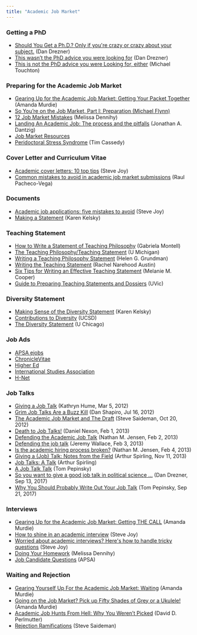 ```yaml
---
title: "Academic Job Market"
---
```


### Getting a PhD

* [Should You Get a Ph.D.? Only if you're crazy or crazy about your subject.](http://foreignpolicy.com/2013/04/15/should-you-get-a-ph-d/) (Dan Drezner)
* [This wasn’t the PhD advice you were looking for](http://www.washingtonpost.com/posteverything/wp/2015/04/24/this-wasnt-the-phd-advice-you-were-looking-for/) (Dan Drezner)
* [This is not the PhD advice you were Looking for, either](http://quantitativepeace.com/blog/2015/04/this-is-not-the-phd-advice-you-were-looking-for-either.html) (Michael Touchton)

### Preparing for the Academic Job Market

* [Gearing Up for the Academic Job Market: Getting Your Packet Together](http://duckofminerva.com/2015/08/gearing-up-for-the-academic-job-market-getting-your-packet-together.html) (Amanda Murdie)
* [So You’re on the Job Market, Part I: Preparation (Michael Flynn)](http://quantitativepeace.com/blog/2014/06/so-youre-on-the-job-market-part-i-preparation.html)
* [12 Job Market Mistakes](http://www.insidehighered.com/advice/2016/01/29/common-mistakes-academic-job-seekers-make-essay) (Melissa Dennihy)
* [Landing An Academic Job: The process and the pitfalls](http://dantzig.mechanical.illinois.edu/ACAJOB)  (Jonathan A. Dantzig)
* [Job Market Resources](http://www.saramitchell.org/jobmarket.html)
* [Peridoctoral Stress Syndrome](http://www.insidehighered.com/advice/2016/02/24/psychological-trauma-shifting-grad-student-job-seeker-essay) (Tim Cassedy)

### Cover Letter and Curriculum Vitae

* [Academic cover letters: 10 top tips](http://www.theguardian.com/higher-education-network/blog/2013/nov/28/academic-cover-letters-10-tips) (Steve Joy)
* [Common mistakes to avoid in academic job market submissions](http://www.raulpacheco.org/2017/07/common-mistakes-to-avoid-in-academic-job-market-submissions/) (Raul Pacheco-Vega)

### Documents

* [Academic job applications: five mistakes to avoid](http://www.theguardian.com/higher-education-network/2015/oct/26/academic-job-applications-five-mistakes-to-avoid) (Steve Joy)
* [Making a Statement](http://chroniclevitae.com/news/1619-making-a-statement) (Karen Kelsky)

### Teaching Statement
    
* [How to Write a Statement of Teaching Philosophy](http://www.chronicle.com/article/How-to-Write-a-Statement-of/45133/) (Gabriela Montell)
* [The Teaching Philosophy/Teaching Statement](http://www.crlt.umich.edu/tstrategies/tstpts) (U Michigan)
* [Writing a Teaching Philosophy Statement](http://www.ams.orgams.org/notices/200611/comm-grundman.pdf) (Helen G. Grundman)
* [Writing the Teaching Statement](http://www.sciencemag.org/careers/2006/04/writing-teaching-statement) (Rachel Narehood Austin)
* [Six Tips for Writing an Effective Teaching Statement](http://www.acs.org/content/acs/en/education/students/graduate/six-tips-for-writing-an-effective-teaching-statement.html) (Melanie M. Cooper)
* [Guide to Preparing Teaching Statements and Dossiers](http://www.uvic.ca/learningandteaching/assets/docs/instructors/for-review/TA%20Professional%20Development%20and%20Information/Guide%20to%20Preparing%20Teaching%20Statements%20and%20Dossiers.pdf) (UVic)

### Diversity Statement
    
* [Making Sense of the Diversity Statement](http://chroniclevitae.com/news/266-the-professor-is-in-making-sense-of-the-diversity-statement) (Karen Kelsky)
* [Contributions to Diversity](http://facultyexcellence.ucsd.edu/c2d/index.html) (UCSD)
* [The Diversity Statement](http://grad.uchicago.edu/sites/default/files/career-resources/DiversityStatement_Presentation.pdf) (U Chicago)

### Job Ads

* [APSA ejobs](http://www.apsanet.org/eJobs)
* [ChronicleVitae](http://chroniclevitae.com/job_search?job_search%5Bposition_type%5D=82)
* [Higher Ed](http://www.higheredjobs.com/faculty/search.cfm?JobCat=90)
* [International Studies Association](http://www.isanet.org/Programs/Job-Board)
* [H-Net](http://www.h-net.org/jobs/job_browse.php)

### Job Talks

* [Giving a Job Talk](http://www.insidehighered.com/advice/2012/03/05/essay-how-give-job-talk) (Kathryn Hume, Mar 5, 2012)
* [Grim Job Talks Are a Buzz Kill](http://www.chronicle.com/article/Grim-Job-Talks-Are-a-Buzz-Kill/132843/) (Dan Shapiro, Jul 16, 2012)
* [The Academic Job Market and The Draft](http://duckofminerva.dreamhosters.com/2012/10/the-academic-job-market-and-the-draft.html) (Steve Saideman, Oct 20, 2012)
* [Death to Job Talks!](http://duckofminerva.com/2013/02/repairing-the-broken-job-search-process.html) (Daniel Nexon, Feb 1, 2013)
* [Defending the Academic Job Talk](http://www.natemjensen.com/2014/09/09/blog-by-nate-archives-defending-the-academic-job-talk-feb-2-2013/) (Nathan M. Jensen, Feb 2, 2013)
* [Defending the job talk](http://scienceofpolitics.wordpress.com/2013/02/03/defending-the-job-talk/) (Jeremy Wallace, Feb 3, 2013)
* [Is the academic hiring process broken?](http://www.natemjensen.com/2014/09/09/blog-by-nate-archives-is-the-academic-hiring-process-broken-feb-4-2013/) (Nathan M. Jensen, Feb 4, 2013)
* [Giving a (Job) Talk: Notes from the Field](http://thepoliticalmethodologist.com/2013/11/11/giving-a-job-talk-notes-from-the-field/) (Arthur Spirling, Nov 11, 2013)
* [Job Talks: A Talk](http://www.nyu.edu/projects/spirling/documents/jobtalks2017.pdf) (Arthur Spirling)
* [A Job Talk Talk](http://tompepinsky.com/2017/09/11/a-revised-job-talk-talk/) (Tom Pepinsky)
* [So you want to give a good job talk in political science ...](http://www.washingtonpost.com/news/posteverything/wp/2017/09/13/so-you-want-to-give-a-good-job-talk-in-political-science/) (Dan Drezner, Sep 13, 2017)
* [Why You Should Probably Write Out Your Job Talk](http://tompepinsky.com/2017/09/21/why-you-should-probably-write-out-your-job-talk/) (Tom Pepinsky, Sep 21, 2017)

### Interviews

* [Gearing Up for the Academic Job Market: Getting THE CALL](http://duckofminerva.com/2015/10/gearing-up-for-the-academic-job-market-getting-the-call.html) (Amanda Murdie)
* [How to shine in an academic interview](http://www.theguardian.com/higher-education-network/blog/2014/feb/07/prepare-academic-interviews-top-tips) (Steve Joy)
* [Worried about academic interviews? Here's how to handle tricky questions](http://www.theguardian.com/higher-education-network/2014/mar/06/universities-careers-tricky-academic-interviews-questions) (Steve Joy)
* [Doing Your Homework](http://www.insidehighered.com/advice/2015/06/24/essay-how-prepare-interview-academic-job) (Melissa Dennihy)
* [Job Candidate Questions](http://www.apsanet.org/CAREERS/Careers-In-Political-Science/Job-Candidate-Questions-JCQ-Program) (APSA)

### Waiting and Rejection

* [Gearing Yourself Up For the Academic Job Market: Waiting](http://duckofminerva.com/2015/07/gearing-yourself-up-for-the-academic-job-market-waiting.html) (Amanda Murdie)
* [Going on the Job Market? Pick up Fifty Shades of Grey or a Ukulele!](http://duckofminerva.com/2013/03/going-on-the-job-market-pick-up-fifty-shades-of-grey-or-a-ukulele.html) (Amanda Murdie)
* [Academic Job Hunts From Hell: Why You Weren’t Picked](http://www.chronicle.com/article/Academic-Job-Hunts-From-Hell-/236635) (David D. Perlmutter)
* [Rejection Ramifications](http://saideman.blogspot.ca/2013/11/rejection-ramifications.html) (Steve Saideman)
